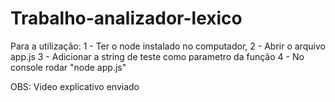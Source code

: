 # Trabalho-analizador-lexico

Para a utilização:
 1 - Ter o node instalado no computador, 
 2 - Abrir o arquivo app.js
 3 - Adicionar a string de teste como parametro da função
 4 - No console rodar "node app.js"
 
 OBS: Video explicativo enviado
